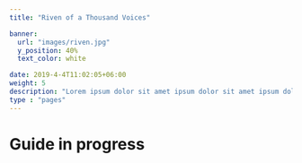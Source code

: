 ```yaml
---
title: "Riven of a Thousand Voices"

banner:
  url: "images/riven.jpg"
  y_position: 40%
  text_color: white

date: 2019-4-4T11:02:05+06:00
weight: 5
description: "Lorem ipsum dolor sit amet ipsum dolor sit amet ipsum dolor sit amet"
type : "pages"
---
```

# Guide in progress